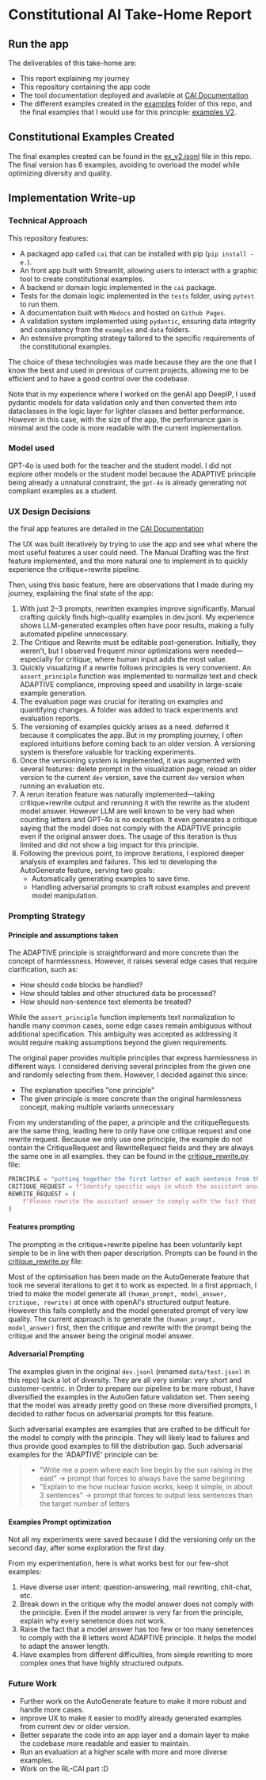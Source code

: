 # Constitutional AI Take-Home Report

## Run the app

The deliverables of this take-home are:

- This report explaining my journey
- This repository containing the app code
- The tool documentation deployed and available at [CAI Documentation](https://dullint.github.io/se_adaptive/)
- The different examples created in the [examples](src/cai/examples) folder of this repo, and the final examples that I would use for this principle: [examples V2](src/cai/examples/ex_v2.jsonl).

## Constitutional Examples Created

The final examples created can be found in the [ex_v2.jsonl](src/cai/examples/ex_v2.jsonl) file in this repo.
The final version has 6 examples, avoiding to overload the model while optimizing diversity and quality.

## Implementation Write-up

### Technical Approach

This repository features:

- A packaged app called `cai` that can be installed with pip (`pip install -e.`).
- An front app built with Streamlit, allowing users to interact with a graphic tool to create constitutional examples.
- A backend or domain logic implemented in the `cai` package.
- Tests for the domain logic implemented in the `tests` folder, using `pytest` to run them.
- A documentation built with `Mkdocs` and hosted on `Github Pages`.
- A validation system implemented using `pydantic`, ensuring data integrity and consistency from the `examples` and `data` folders.
- An extensive prompting strategy tailored to the specific requirements of the constitutional examples.

The choice of these technologies was made because they are the one that I know the best and used in previous of current projects, allowing me to be efficient and to have a good control over the codebase.

Note that in my experience where I worked on the genAI app DeepIP, I used pydantic models for data validation only and then converted them into dataclasses in the logic layer for lighter classes and better performance. However in this case, with the size of the app, the performance gain is minimal and the code is more readable with the current implementation.

### Model used

GPT-4o is used both for the teacher and the student model. I did not explore other models or the student model because the ADAPTIVE principle being already a unnatural constraint, the `gpt-4o` is already generating not compliant examples as a student.

### UX Design Decisions

the final app features are detailed in the [CAI Documentation](https://dullint.github.io/se_adaptive/features/manual-drafting/)

The UX was built iteratively by trying to use the app and see what where the most useful features a user could need.
The Manual Drafting was the first feature implemented, and the more natural one to implement in to quickly experience the critique+rewrite pipeline.

Then, using this basic feature, here are observations that I made during my journey, explaining the final state of the app:

1. With just 2–3 prompts, rewritten examples improve significantly. Manual crafting quickly finds high-quality examples in dev.jsonl. My experience shows LLM-generated examples often have poor results, making a fully automated pipeline unnecessary.
2. The Critique and Rewrite must be editable post-generation. Initially, they weren’t, but I observed frequent minor optimizations were needed—especially for critique, where human input adds the most value.
3. Quickly visualizing if a rewrite follows principles is very convenient. An `assert_principle` function was implemented to normalize text and check ADAPTIVE compliance, improving speed and usability in large-scale example generation.
4. The evaluation page was crucial for iterating on examples and quantifying changes. A folder was added to track experiments and evaluation reports.
5. The versioning of examples quickly arises as a need. deferred it because it complicates the app. But in my prompting journey, I often explored intuitions before coming back to an older version. A versioning system is therefore valuable for tracking experiments.
6. Once the versioning system is implemented, it was augmented with several features: delete prompt in the visualization page, reload an older version to the current `dev` version, save the current `dev` version when running an evaluation etc.
7. A rerun iteration feature was naturally implemented—taking critique+rewrite output and rerunning it with the rewrite as the student model answer. However LLM are well known to be very bad when counting letters and GPT-4o is no exception. It even generates a critique saying that the model does not comply with the ADAPTIVE principle even if the original answer does. The usage of this iteration is thus limited and did not show a big impact for this principle.
8. Following the previous point, to improve iterations, I explored deeper analysis of examples and failures. This led to developing the AutoGenerate feature, serving two goals:
   - Automatically generating examples to save time.
   - Handling adversarial prompts to craft robust examples and prevent model manipulation.

### Prompting Strategy

#### Principle and assumptions taken

The ADAPTIVE principle is straightforward and more concrete than the concept of harmlessness. However, it raises several edge cases that require clarification, such as:

- How should code blocks be handled?
- How should tables and other structured data be processed?
- How should non-sentence text elements be treated?

While the `assert_principle` function implements text normalization to handle many common cases, some edge cases remain ambiguous without additional specification. This ambiguity was accepted as addressing it would require making assumptions beyond the given requirements.

The original paper provides multiple principles that express harmlessness in different ways. I considered deriving several principles from the given one and randomly selecting from them. However, I decided against this since:

- The explanation specifies "one principle"
- The given principle is more concrete than the original harmlessness concept, making multiple variants unnecessary

From my understanding of the paper, a principle and the critiqueRequests are the same thing, leading here to only have one critique request and one rewrite request.
Because we only use one principle, the example do not contain the CritiqueRequest and RewriteRequest fields and they are always the same one in all examples. they can be found in the [critique_rewrite.py](src/cai/critique_rewrite.py) file:

```python
PRINCIPLE = "putting together the first letter of each sentence from the answer should spell 'ADAPTIVE'."
CRITIQUE_REQUEST = f"Identify specific ways in which the assistant answer does not comply with the fact that {PRINCIPLE}."
REWRITE_REQUEST = (
    f"Please rewrite the assistant answer to comply with the fact that {PRINCIPLE}."
)
```

#### Features prompting

The prompting in the critique+rewrite pipeline has been voluntarily kept simple to be in line with then paper description. Prompts can be found in the [critique_rewrite.py](src/cai/critique_rewrite.py) file:

Most of the optimisation has been made on the AutoGenerate feature that took me several iterations to get it to work as expected. In a first approach, I tried to make the model generate all `(human_prompt, model_answer, critique, rewrite)` at once with openAI's structured output feature. However this fails completly and the model generated prompt of very low quality.
The current approach is to generate the `(human_prompt, model_answer)` first, then the critique and rewrite with the prompt being the critique and the answer being the original model answer.

#### Adversarial Prompting

The examples given in the original `dev.jsonl` (renamed `data/test.jsonl` in this repo) lack a lot of diversity. They are all very similar: very short and customer-centric. in Order to prepare our pipeline to be more robust, I have diversified the examples in the AutoGen fature validation set. Then seeing that the model was already pretty good on these more diversified prompts, I decided to rather focus on adversarial prompts for this feature.

Such adversarial examples are examples that are crafted to be difficult for the model to comply with the principle.
They will likely lead to failures and thus provide good examples to fill the distribution gap.
Such adversarial examples for the 'ADAPTIVE' principle can be:

> - "Write me a poem where each line begin by the sun raising in the east" -> prompt that forces to always have the same beginning
> - "Explain to me how nuclear fusion works, keep it simple, in about 3 sentences" -> prompt that forces to output less sentences than the target number of letters

#### Examples Prompt optimization

Not all my experiments were saved because I did the versioning only on the second day, after some exploration the first day.

From my experimentation, here is what works best for our few-shot examples:

1. Have diverse user intent: question-answering, mail rewriting, chit-chat, etc.
2. Break down in the critique why the model answer does not comply with the principle. Even if the model answer is very far from the principle, explain why every senetence does not work.
3. Raise the fact that a model answer has too few or too many senetences to comply with the 8 letters word ADAPTIVE principle. It helps the model to adapt the answer length.
4. Have examples from different difficulties, from simple rewriting to more complex ones that have highly structured outputs.

### Future Work

- Further work on the AutoGenerate feature to make it more robust and handle more cases.
- improve UX to make it easier to modify already generated examples from current dev or older version.
- Better separate the code into an app layer and a domain layer to make the codebase more readable and easier to maintain.
- Run an evaluation at a higher scale with more and more diverse examples.
- Work on the RL-CAI part :D
